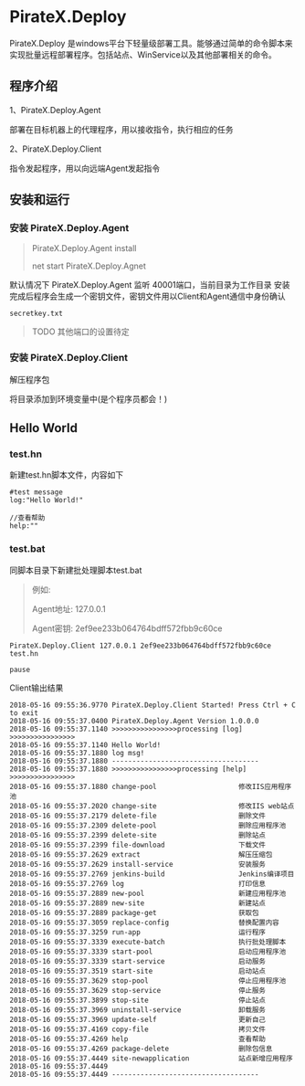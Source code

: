 # PirateX.Deploy

PirateX.Deploy 是windows平台下轻量级部署工具。能够通过简单的命令脚本来实现批量远程部署程序。包括站点、WinService以及其他部署相关的命令。

## 程序介绍

1、PirateX.Deploy.Agent

部署在目标机器上的代理程序，用以接收指令，执行相应的任务

2、PirateX.Deploy.Client

指令发起程序，用以向远端Agent发起指令

## 安装和运行

### 安装 PirateX.Deploy.Agent

>PirateX.Deploy.Agent install
>
>net start PirateX.Deploy.Agnet

 默认情况下 PirateX.Deploy.Agent 监听  40001端口，当前目录为工作目录
 安装完成后程序会生成一个密钥文件，密钥文件用以Client和Agent通信中身份确认

 ```shell
 secretkey.txt
 ```

 >TODO 其他端口的设置待定

### 安装 PirateX.Deploy.Client

解压程序包

将目录添加到环境变量中(是个程序员都会！)

## Hello World

### test.hn

新建test.hn脚本文件，内容如下

```hn
#test message
log:"Hello World!"

//查看帮助
help:""
```

### test.bat

同脚本目录下新建批处理脚本test.bat

>例如:
>
>Agent地址: 127.0.0.1
>
>Agent密钥: 2ef9ee233b064764bdff572fbb9c60ce

```shell
PirateX.Deploy.Client 127.0.0.1 2ef9ee233b064764bdff572fbb9c60ce test.hn

pause
```

Client输出结果

```shell
2018-05-16 09:55:36.9770 PirateX.Deploy.Client Started! Press Ctrl + C to exit
2018-05-16 09:55:37.0400 PirateX.Deploy.Agent Version 1.0.0.0
2018-05-16 09:55:37.1140 >>>>>>>>>>>>>>>>processing [log] >>>>>>>>>>>>>>>>
2018-05-16 09:55:37.1140 Hello World!
2018-05-16 09:55:37.1880 log msg!
2018-05-16 09:55:37.1880 ------------------------------------
2018-05-16 09:55:37.1880 >>>>>>>>>>>>>>>>processing [help] >>>>>>>>>>>>>>>>
2018-05-16 09:55:37.1880 change-pool                    修改IIS应用程序池
2018-05-16 09:55:37.2020 change-site                    修改IIS web站点
2018-05-16 09:55:37.2179 delete-file                    删除文件
2018-05-16 09:55:37.2309 delete-pool                    删除应用程序池
2018-05-16 09:55:37.2399 delete-site                    删除站点
2018-05-16 09:55:37.2399 file-download                  下载文件
2018-05-16 09:55:37.2629 extract                        解压压缩包
2018-05-16 09:55:37.2629 install-service                安装服务
2018-05-16 09:55:37.2769 jenkins-build                  Jenkins编译项目
2018-05-16 09:55:37.2769 log                            打印信息
2018-05-16 09:55:37.2889 new-pool                       新建应用程序池
2018-05-16 09:55:37.2889 new-site                       新建站点
2018-05-16 09:55:37.2889 package-get                    获取包
2018-05-16 09:55:37.3059 replace-config                 替换配置内容
2018-05-16 09:55:37.3259 run-app                        运行程序
2018-05-16 09:55:37.3339 execute-batch                  执行批处理脚本
2018-05-16 09:55:37.3339 start-pool                     启动应用程序池
2018-05-16 09:55:37.3339 start-service                  启动服务
2018-05-16 09:55:37.3519 start-site                     启动站点
2018-05-16 09:55:37.3629 stop-pool                      停止应用程序池
2018-05-16 09:55:37.3629 stop-service                   停止服务
2018-05-16 09:55:37.3899 stop-site                      停止站点
2018-05-16 09:55:37.3969 uninstall-service              卸载服务
2018-05-16 09:55:37.3969 update-self                    更新自己
2018-05-16 09:55:37.4169 copy-file                      拷贝文件
2018-05-16 09:55:37.4269 help                           查看帮助
2018-05-16 09:55:37.4269 package-delete                 删除包信息
2018-05-16 09:55:37.4449 site-newapplication            站点新增应用程序
2018-05-16 09:55:37.4449
2018-05-16 09:55:37.4449 ------------------------------------
```


